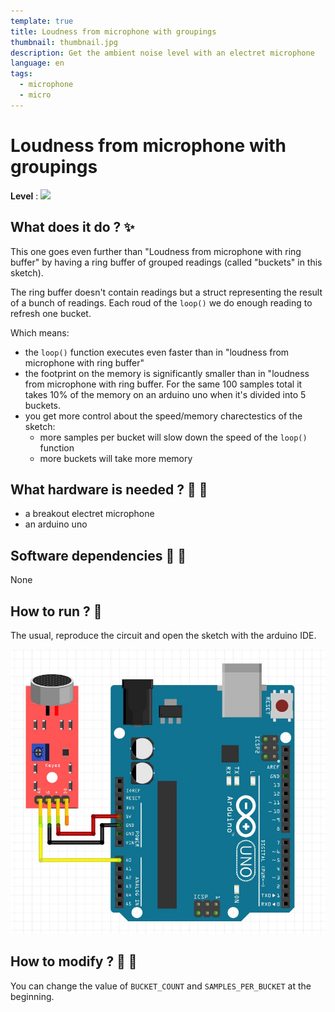 ```yaml
---
template: true
title: Loudness from microphone with groupings
thumbnail: thumbnail.jpg
description: Get the ambient noise level with an electret microphone
language: en
tags:
  - microphone
  - micro
---
```


# Loudness from microphone with groupings

**Level** : ![](https://img.shields.io/badge/Level-Advanced-red)

## What does it do ? ✨

This one goes even further than "Loudness from microphone with ring buffer" by having a ring buffer of grouped readings (called "buckets" in this sketch).

The ring buffer doesn't contain readings but a struct representing the result of a bunch of readings. Each roud of the `loop()` we do enough reading to refresh one bucket.

Which means:

- the `loop()` function executes even faster than in "loudness from microphone with ring buffer"
- the footprint on the memory is significantly smaller than in "loudness from microphone with ring buffer. For the same 100 samples total it takes 10% of the memory on an arduino uno when it's divided into 5 buckets.
- you get more control about the speed/memory charectestics of the sketch:
  - more samples per bucket will slow down the speed of the `loop()` function
  - more buckets will take more memory

## What hardware is needed ? 💾 🔌

- a breakout electret microphone
- an arduino uno

## Software dependencies 🌈 📂

None

## How to run ? 🚀

The usual, reproduce the circuit and open the sketch with the arduino IDE.

![](circuit.JPG)

## How to modify ? 🔩 🔨

You can change the value of `BUCKET_COUNT` and `SAMPLES_PER_BUCKET` at the beginning.
